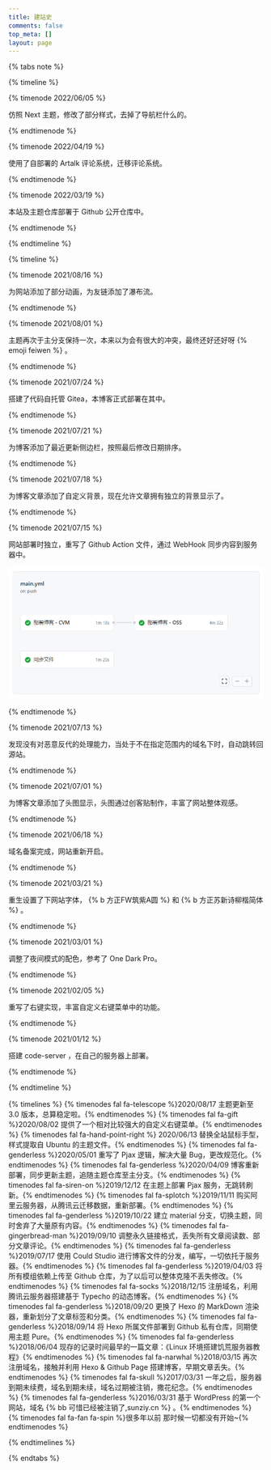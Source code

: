 ```yaml
---
title: 建站史
comments: false
top_meta: []
layout: page
---
```



{% tabs note %}

<!-- tab 2022 -->
{% timeline %}

{% timenode 2022/06/05 %}

仿照 Next 主题，修改了部分样式，去掉了导航栏什么的。

{% endtimenode %}

{% timenode 2022/04/19 %}

使用了自部署的 Artalk 评论系统，迁移评论系统。

{% endtimenode %}

{% timenode 2022/03/19 %}

本站及主题仓库部署于 Github 公开仓库中。

{% endtimenode %}

{% endtimeline %}
<!-- endtab -->

<!-- tab 2021 -->
{% timeline %}

{% timenode 2021/08/16 %}

为网站添加了部分动画，为友链添加了瀑布流。

{% endtimenode %}

{% timenode 2021/08/01 %}

主题再次于主分支保持一次，本来以为会有很大的冲突，最终还好还好呀 {% emoji feiwen %} 。

{% endtimenode %}

{% timenode 2021/07/24 %}

搭建了代码自托管 Gitea，本博客正式部署在其中。

{% endtimenode %}

{% timenode 2021/07/21 %}

为博客添加了最近更新侧边栏，按照最后修改日期排序。

{% endtimenode %}

{% timenode 2021/07/18 %}

为博客文章添加了自定义背景，现在允许文章拥有独立的背景显示了。

{% endtimenode %}

{% timenode 2021/07/15 %}

网站部署时独立，重写了 Github Action 文件，通过 WebHook 同步内容到服务器中。

![](../../img/page/timeline/action.png)

{% endtimenode %}

{% timenode 2021/07/13 %}

发现没有对恶意反代的处理能力，当处于不在指定范围内的域名下时，自动跳转回源站。

{% endtimenode %}

{% timenode 2021/07/01 %}

为博客文章添加了头图显示，头图通过创客贴制作，丰富了网站整体观感。

{% endtimenode %}

{% timenode 2021/06/18 %}

域名备案完成，网站重新开启。

{% endtimenode %}

{% timenode 2021/03/21 %}

重生设置了下网站字体， {% b 方正FW筑紫A圆 %} 和 {% b 方正苏新诗柳楷简体 %} 。

{% endtimenode %}

{% timenode 2021/03/01 %}

调整了夜间模式的配色，参考了 One Dark Pro。

{% endtimenode %}

{% timenode 2021/02/05 %}

重写了右键实现，丰富自定义右键菜单中的功能。

{% endtimenode %}

{% timenode 2021/01/12 %}

搭建 code-server ，在自己的服务器上部署。

{% endtimenode %}

{% endtimeline %}
<!-- endtab -->

<!-- tab 2020~ -->
{% timelines  %}
{% timenodes fal fa-telescope %}2020/08/17 主题更新至 3.0 版本，总算稳定啦。{% endtimenodes %}
{% timenodes fal fa-gift %}2020/08/02 提供了一个相对比较强大的自定义右键菜单。{% endtimenodes %}
{% timenodes fal fa-hand-point-right %} 2020/06/13 替换全站鼠标手型，样式提取自 Ubuntu 的主题文件。{% endtimenodes %}
{% timenodes fal fa-genderless %}2020/05/01 重写了 Pjax 逻辑，解决大量 Bug，更改规范化。{% endtimenodes %}
{% timenodes fal fa-genderless %}2020/04/09 博客重新部署，同步更新主题，追随主题仓库至主分支。{% endtimenodes %}
{% timenodes fal fa-siren-on %}2019/12/12 在主题上部署 Pjax 服务，无跳转刷新。{% endtimenodes %}
{% timenodes fal fa-splotch %}2019/11/11 购买阿里云服务器，从腾讯云迁移数据，重新部署。{% endtimenodes %}
{% timenodes fal fa-genderless %}2019/10/22 建立 material 分支，切换主题，同时舍弃了大量原有内容。{% endtimenodes %}
{% timenodes fal fa-gingerbread-man %}2019/09/10 调整永久链接格式，丢失所有文章阅读数、部分文章评论。{% endtimenodes %}
{% timenodes fal fa-genderless %}2019/07/17 使用 Could Studio 进行博客文件的分发，编写，一切依托于服务器。{% endtimenodes %}
{% timenodes fal fa-genderless %}2019/04/03 将所有模组依赖上传至 Github 仓库，为了以后可以整体克隆不丢失修改。{% endtimenodes %}
{% timenodes fal fa-socks %}2018/12/15 注册域名，利用腾讯云服务器搭建基于 Typecho 的动态博客。{% endtimenodes %}
{% timenodes fal fa-genderless %}2018/09/20 更换了 Hexo 的 MarkDown 渲染器，重新划分了文章标签和分类。{% endtimenodes %}
{% timenodes fal fa-genderless %}2018/09/14 将 Hexo 所属文件部署到 Github 私有仓库，同期使用主题 Pure。{% endtimenodes %}
{% timenodes fal fa-genderless %}2018/06/04 现存的记录时间最早的一篇文章：《Linux 环境搭建饥荒服务器教程》{% endtimenodes %}
{% timenodes fal fa-narwhal %}2018/03/15 再次注册域名，接触并利用 Hexo & Github Page 搭建博客，早期文章丢失。{% endtimenodes %}
{% timenodes fal fa-skull %}2017/03/31 一年之后，服务器到期未续费，域名到期未续，域名过期被注销，撒花纪念。{% endtimenodes %}
{% timenodes fal fa-genderless %}2016/03/31 基于 WordPress 的第一个网站，域名 {% bb 可惜已经被注销了,sunziy.cn %} 。{% endtimenodes %}
{% timenodes fal fa-fan fa-spin %}很多年以前 那时候一切都没有开始~{% endtimenodes %}

{% endtimelines %}
<!-- endtab -->

{% endtabs %}
